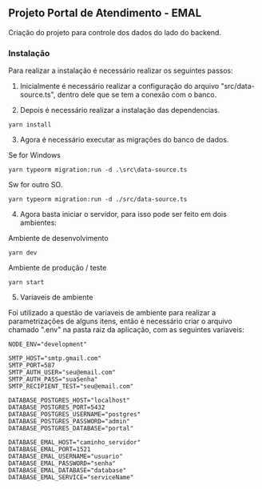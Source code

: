 ## Projeto Portal de Atendimento - EMAL

Criação do projeto para controle dos dados do lado do backend.

### Instalação

Para realizar a instalação é necessário realizar os seguintes passos:

1. Inicialmente é necessário realizar a configuração do arquivo "src/data-source.ts", dentro dele que se tem a conexão com o banco.

2. Depois é necessário realizar a instalação das dependencias.

```
yarn install
```

3. Agora é necessário executar as migrações do banco de dados.

Se for Windows

```
yarn typeorm migration:run -d .\src\data-source.ts
```

Sw for outro SO.

```
yarn typeorm migration:run -d ./src/data-source.ts
```

4. Agora basta iniciar o servidor, para isso pode ser feito em dois ambientes:

Ambiente de desenvolvimento

```
yarn dev
```

Ambiente de produção / teste

```
yarn start
```

5. Variaveis de ambiente

Foi utilizado a questão de variaveis de ambiente para realizar a parametrizações de alguns itens, então é necessário criar o arquivo chamado ".env" na pasta raiz da aplicação, com as seguintes variaveis:

```
NODE_ENV="development"

SMTP_HOST="smtp.gmail.com"
SMTP_PORT=587
SMTP_AUTH_USER="seu@email.com"
SMTP_AUTH_PASS="suaSenha"
SMTP_RECIPIENT_TEST="seu@email.com"

DATABASE_POSTGRES_HOST="localhost"
DATABASE_POSTGRES_PORT=5432
DATABASE_POSTGRES_USERNAME="postgres"
DATABASE_POSTGRES_PASSWORD="admin"
DATABASE_POSTGRES_DATABASE="portal"

DATABASE_EMAL_HOST="caminho_servidor"
DATABASE_EMAL_PORT=1521
DATABASE_EMAL_USERNAME="usuario"
DATABASE_EMAL_PASSWORD="senha"
DATABASE_EMAL_DATABASE="database"
DATABASE_EMAL_SERVICE="serviceName"
```
